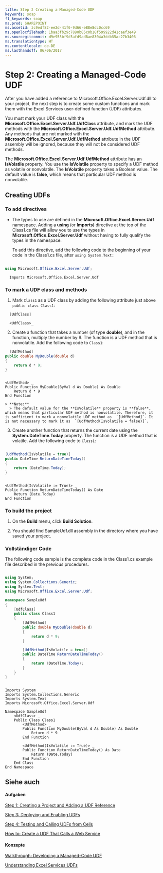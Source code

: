 ```yaml
---
title: Step 2 Creating a Managed-Code UDF
keywords: soap
f1_keywords: soap
ms.prod: SHAREPOINT
ms.assetid: 3c9edf82-ee2d-41f0-9d66-e88e8dc0cc69
ms.openlocfilehash: 1baa3fb29c7890b85c0b18f599922d41caef3e49
ms.sourcegitcommit: d9e955bf9d5afd9ad8ae8304a3ddb85ac27b3406
ms.translationtype: HT
ms.contentlocale: de-DE
ms.lasthandoff: 06/06/2017
---
```

# <a name="step-2-creating-a-managed-code-udf"></a>Step 2: Creating a Managed-Code UDF

After you have added a reference to Microsoft.Office.Excel.Server.Udf.dll to your project, the next step is to create some custom functions and mark them with the Excel Services user-defined function (UDF) attributes. 
  
    
    

You must mark your UDF class with the **Microsoft.Office.Excel.Server.Udf.UdfClass** attribute, and mark the UDF methods with the **Microsoft.Office.Excel.Server.Udf.UdfMethod** attribute. Any methods that are not marked with the **Microsoft.Office.Excel.Server.Udf.UdfMethod** attribute in the UDF assembly will be ignored, because they will not be considered UDF methods.
  
    
    

The **Microsoft.Office.Excel.Server.Udf.UdfMethod** attribute has an **IsVolatile** property. You use the **IsVolatile** property to specify a UDF method as volatile or nonvolatile. The **IsVolatile** property takes a Boolean value. The default value is **false**, which means that particular UDF method is nonvolatile. 
## <a name="creating-udfs"></a>Creating UDFs


### <a name="to-add-directives"></a>To add directives


- The types to use are defined in the **Microsoft.Office.Excel.Server.Udf** namespace. Adding a **using** (or **Imports**) directive at the top of the Class1.cs file will allow you to use the types in **Microsoft.Office.Excel.Server.Udf** without having to fully qualify the types in the namespace.
    
    To add this directive, add the following code to the beginning of your code in the Class1.cs file, after  `using System.Text:`
    


```cs
  
using Microsoft.Office.Excel.Server.Udf; 
```




```VB.net
  Imports Microsoft.Office.Excel.Server.Udf
```


### <a name="to-mark-a-udf-class-and-methods"></a>To mark a UDF class and methods


1. Mark  `Class1` as a UDF class by adding the following attribute just above `public class Class1`: 
    
```cs
  [UdfClass]
```


```VB.net
  <UdfClass>_
```

2. Create a function that takes a number (of type **double**), and in the function, multiply the number by 9. The function is a UDF method that is nonvolatile. Add the following code to  `Class1`:
    
```cs
  [UdfMethod]
public double MyDouble(double d)
{
    return d * 9;
}
```


```VB.net
  
<UdfMethod> _
Public Function MyDouble(ByVal d As Double) As Double
    Return d * 9
End Function
```


    > **Note:**
      > The default value for the **IsVolatile** property is **false**, which means that particular UDF method is nonvolatile. Therefore, it is sufficient to mark a nonvolatile UDF method as  `[UdfMethod]`. It is not necessary to mark it as  `[UdfMethod(IsVolatile = false)]`. 
3. Create another function that returns the current date using the **System.DateTime.Today** property. The function is a UDF method that is volatile. Add the following code to `Class1`:
    
```cs
  
[UdfMethod(IsVolatile = true)]
public DateTime ReturnDateTimeToday()
{
    return (DateTime.Today);
}      
```


```VB.net
  
<UdfMethod(IsVolatile := True)> _
Public Function ReturnDateTimeToday() As Date
    Return (Date.Today)
End Function
```


### <a name="to-build-the-project"></a>To build the project


1. On the **Build** menu, click **Build Solution**.
    
  
2. You should find SampleUdf.dll assembly in the directory where you have saved your project. 
    
  

### <a name="complete-code"></a>Vollständiger Code

The following code sample is the complete code in the Class1.cs example file described in the previous procedures.
  
    
    

```cs

using System;
using System.Collections.Generic;
using System.Text;
using Microsoft.Office.Excel.Server.Udf;

namespace SampleUdf
{
    [UdfClass]
    public class Class1
    {
        [UdfMethod]
        public double MyDouble(double d)
        {
            return d * 9;
        }  

        [UdfMethod(IsVolatile = true)]
        public DateTime ReturnDateTimeToday()
        {
            return (DateTime.Today);
        }
    }
}
```


```VB.net

Imports System
Imports System.Collections.Generic
Imports System.Text
Imports Microsoft.Office.Excel.Server.Udf

Namespace SampleUdf
    <UdfClass> _
    Public Class Class1
        <UdfMethod> _
        Public Function MyDouble(ByVal d As Double) As Double
            Return d * 9
        End Function

        <UdfMethod(IsVolatile := True)> _
        Public Function ReturnDateTimeToday() As Date
            Return (Date.Today)
        End Function
    End Class
End Namespace
```


## <a name="see-also"></a>Siehe auch


#### <a name="tasks"></a>Aufgaben


  
    
    
 [Step 1: Creating a Project and Adding a UDF Reference](step-1-creating-a-project-and-adding-a-udf-reference)
  
    
    
 [Step 3: Deploying and Enabling UDFs](step-3-deploying-and-enabling-udfs)
  
    
    
 [Step 4: Testing and Calling UDFs from Cells](step-4-testing-and-calling-udfs-from-cells)
  
    
    
 [How to: Create a UDF That Calls a Web Service](how-to-create-a-udf-that-calls-a-web-service)
#### <a name="concepts"></a>Konzepte


  
    
    
 [Walkthrough: Developing a Managed-Code UDF](walkthrough-developing-a-managed-code-udf)
  
    
    
 [Understanding Excel Services UDFs](understanding-excel-services-udfs)
